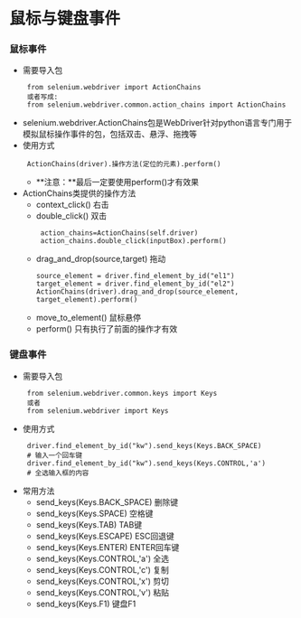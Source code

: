 # 鼠标与键盘事件
### 鼠标事件
* 需要导入包
  ```
   from selenium.webdriver import ActionChains
   或者写成:
   from selenium.webdriver.common.action_chains import ActionChains

  ```
*  selenium.webdriver.ActionChains包是WebDriver针对python语言专门用于模拟鼠标操作事件的包，包括双击、悬浮、拖拽等
* 使用方式
  ```
   ActionChains(driver).操作方法(定位的元素).perform()
  ```
  * **注意：**最后一定要使用perform()才有效果
* ActionChains类提供的操作方法
  * context_click() 右击
  * double_click() 双击
    ```
     action_chains=ActionChains(self.driver)
     action_chains.double_click(inputBox).perform()
    ```
  * drag_and_drop(source,target) 拖动
    ```
    source_element = driver.find_element_by_id("el1")
    target_element = driver.find_element_by_id("el2")
    ActionChains(driver).drag_and_drop(source_element, target_element).perform()
    ```
  * move_to_element() 鼠标悬停
  * perform() 只有执行了前面的操作才有效

### 键盘事件
* 需要导入包
  ```
   from selenium.webdriver.common.keys import Keys
   或者
   from selenium.webdriver import Keys
  ```
* 使用方式
  ```
   driver.find_element_by_id("kw").send_keys(Keys.BACK_SPACE)
   # 输入一个回车键
   driver.find_element_by_id("kw").send_keys(Keys.CONTROL,'a')
   # 全选输入框的内容
  ```
* 常用方法
  * send_keys(Keys.BACK_SPACE) 删除键
  * send_keys(Keys.SPACE) 空格键
  * send_keys(Keys.TAB) TAB键
  * send_keys(Keys.ESCAPE) ESC回退键
  * send_keys(Keys.ENTER) ENTER回车键
  * send_keys(Keys.CONTROL,'a') 全选
  * send_keys(Keys.CONTROL,'c') 复制
  * send_keys(Keys.CONTROL,'x') 剪切
  * send_keys(Keys.CONTROL,'v') 粘贴
  * send_keys(Keys.F1) 键盘F1
